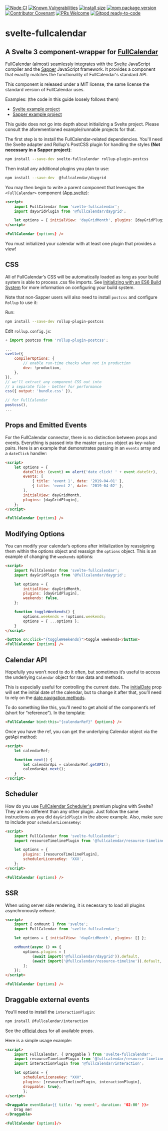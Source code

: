 [![Node CI](https://github.com/YogliB/svelte-fullcalendar/workflows/Node%20CI/badge.svg)](https://github.com/YogliB/svelte-fullcalendar/actions?query=workflow%3A%22Node+CI%22)
[![Known Vulnerabilities](https://snyk.io/test/github/YogliB/svelte-fullcalendar/badge.svg)](https://snyk.io/test/github/YogliB/svelte-fullcalendar)
[![install size](https://badgen.net/packagephobia/install/svelte-fullcalendar)](https://packagephobia.now.sh/result?p=svelte-fullcalendar)
[![npm package version](https://badgen.net/npm/v/svelte-fullcalendar)](https://npm.im/svelte-fullcalendar)
[![Contributor Covenant](https://img.shields.io/badge/Contributor%20Covenant-v1.4%20adopted-ff69b4.svg)](code-of-conduct.md)
[![PRs Welcome](https://img.shields.io/badge/PRs-welcome-brightgreen.svg)](http://makeapullrequest.com)
[![Gitpod ready-to-code](https://img.shields.io/badge/Gitpod-ready--to--code-blue?logo=gitpod)](https://gitpod.io/#https://github.com/YogliB/svelte-fullcalendar)

# svelte-fullcalendar

## A Svelte 3 component-wrapper for [FullCalendar](https://fullcalendar.io)

FullCalendar (almost) seamlessly integrates with the [Svelte](https://svelte.dev) JavaScript compiler and the [Sapper](https://sapper.svelte.dev) JavaScript framework. It provides a component that exactly matches the functionality of FullCalendar's standard API.

This component is released under a MIT license, the same license the standard version of FullCalendar uses.

Examples: (the code in this guide loosely follows them)

-   [Svelte example project](https://github.com/YogliB/svelte-fullcalendar/tree/master/examples/svelte)
-   [Sapper example project](https://github.com/YogliB/svelte-fullcalendar/tree/master/examples/sapper)

This guide does not go into depth about initializing a Svelte project. Please consult the aforementioned example/runnable projects for that.

The first step is to install the FullCalendar-related dependencies. You'll need the Svelte adapter and Rollup's PostCSS plugin for handling the styles **(Not necessary in a Sapper project)**:

```bash
npm install --save-dev svelte-fullcalendar rollup-plugin-postcss
```

Then install any additional plugins you plan to use:

```bash
npm install --save-dev  @fullcalendar/daygrid
```

You may then begin to write a parent component that leverages the `<FullCalendar>` component ([App.svelte](https://github.com/YogliB/svelte-fullcalendar/blob/master/examples/svelte/src/App.svelte)):

```html
<script>
	import FullCalendar from 'svelte-fullcalendar';
	import dayGridPlugin from '@fullcalendar/daygrid';

	let options = { initialView: 'dayGridMonth', plugins: [dayGridPlugin] };
</script>

<FullCalendar {options} />
```

You must initialized your calendar with at least one plugin that provides a view!

## CSS

All of FullCalendar’s CSS will be automatically loaded as long as your build system is able to process .css file imports. See [Initializing with an ES6 Build System](https://fullcalendar.io/docs/initialize-es6) for more information on configuring your build system.

Note that non-Sapper users will also need to install `postcss` and configure `Rollup` to use it:

Run:

```bash
npm install --save-dev rollup-plugin-postcss
```

Edit `rollup.config.js`:

```javascript
+ import postcss from 'rollup-plugin-postcss';

...
svelte({
	compilerOptions: {
		// enable run-time checks when not in production
		dev: !production,
	},
}),
// we'll extract any component CSS out into
// a separate file - better for performance
css({ output: 'bundle.css' }),

// for FullCalendar
postcss(),
...
```

## Props and Emitted Events

For the FullCalendar connector, there is no distinction between props and events. Everything is passed into the master `options` object as key-value pairs. Here is an example that demonstrates passing in an `events` array and a `dateClick` handler:

```html
<script>
	let options = {
		dateClick: (event) => alert('date click! ' + event.dateStr),
		events: [
			{ title: 'event 1', date: '2019-04-01' },
			{ title: 'event 2', date: '2019-04-02' },
		],
		initialView: dayGridMonth,
		plugins: [dayGridPlugin],
	};
</script>

<FullCalendar {options} />
```

## Modifying Options

You can modify your calendar’s options after initialization by reassigning them within the options object and reassign the `options` object. This is an example of changing the `weekends` options:

```html
<script>
	import FullCalendar from 'svelte-fullcalendar';
	import dayGridPlugin from '@fullcalendar/daygrid';

	let options = {
		initialView: dayGridMonth,
		plugins: [dayGridPlugin],
		weekends: false,
	};

	function toggleWeekends() {
		options.weekends = !options.weekends;
		options = { ...options };
	}
</script>

<button on:click="{toggleWeekends}">toggle weekends</button>
<FullCalendar {options} />
```

## Calendar API

Hopefully you won’t need to do it often, but sometimes it’s useful to access the underlying `Calendar` object for raw data and methods.

This is especially useful for controlling the current date. The [initialDate](https://fullcalendar.io/docs/initialDate) prop will set the initial date of the calendar, but to change it after that, you’ll need to rely on the [date navigation methods](https://fullcalendar.io/docs/date-navigation).

To do something like this, you’ll need to get ahold of the component’s ref (short for “reference”). In the template:

```html
<FullCalendar bind:this="{calendarRef}" {options} />
```

Once you have the ref, you can get the underlying Calendar object via the getApi method:

```html
<script>
	let calendarRef;

	function next() {
		let calendarApi = calendarRef.getAPI();
		calendarApi.next();
	}
</script>
```

## Scheduler

How do you use [FullCalendar Scheduler's](https://fullcalendar.io/docs/premium) premium plugins with Svelte? They are no different than any other plugin. Just follow the same instructions as you did `dayGridPlugin` in the above example. Also, make sure to include your `schedulerLicenseKey`:

```html
<script>
	import FullCalendar from 'svelte-fullcalendar';
	import resourceTimelinePlugin from '@fullcalendar/resource-timeline';

	let options = {
		plugins: [resourceTimelinePlugin],
		schedulerLicenseKey: 'XXX',
	};
</script>

<FullCalendar {options} />
```

## SSR

When using server side rendering, it is necessary to load all plugins asynchronously `onMount`.

```html
<script>
	import { onMount } from 'svelte';
	import FullCalendar from 'svelte-fullcalendar';

	let options = { initialView: 'dayGridMonth', plugins: [] };

	onMount(async () => {
		options.plugins = [
			(await import('@fullcalendar/daygrid')).default,
			(await import('@fullcalendar/resource-timeline')).default,
		];
	});
</script>

<FullCalendar {options} />
```

## Draggable external events

You'll need to install the `interactionPlugin`:

```bash
npm install @fullcalendar/interaction
```

See the [official docs](https://fullcalendar.io/docs/external-dragging) for all available props.

Here is a simple usage example:

```html
<script>
	import FullCalendar, { Draggable } from 'svelte-fullcalendar';
	import resourceTimelinePlugin from '@fullcalendar/resource-timeline';
	import interactionPlugin from '@fullcalendar/interaction';

	let options = {
		schedulerLicenseKey: "XXX",
		plugins: [resourceTimelinePlugin, interactionPlugin],
		droppable: true},
		};
</script>

<Draggable eventData={{ title: 'my event', duration: '02:00' }}>
	Drag me!
</Draggable>

<FullCalendar {options}/>
```
